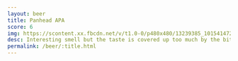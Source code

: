 ```yaml
---
layout: beer
title: Panhead APA
score: 6
img: https://scontent.xx.fbcdn.net/v/t1.0-0/p480x480/13239385_10154147273588745_8270989544774283167_n.jpg?oh=f5dc581d540861271cfef5d39a271c82&oe=59204257
desc: Interesting smell but the taste is covered up too much by the bitterness
permalink: /beer/:title.html
---
```

